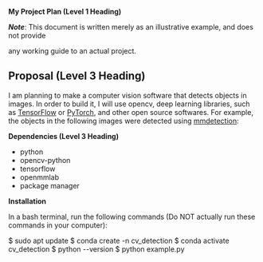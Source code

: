 **My Project Plan (Level 1 Heading)**

__*Note*__: This document is written merely as an illustrative example, and does not provide

any working guide to an actual project.

Proposal (Level 3 Heading)
---
I am planning to make a computer vision software that detects objects in images.
In order to build it, I will use opencv, deep learning libraries, such as [TensorFlow](https://www.tensorflow.org/?hl=ko)
or [PyTorch](https://pytorch.org/), and other open source softwares.
For example, the objects in the following images were detected using [mmdetection](https://github.com/open-mmlab/mmdetection):

**Dependencies (Level 3 Heading)**
  * python
  * opencv-python
  * tensorflow
  * openmmlab
  * package manager

**Installation**

In a bash terminal, run the following commands (Do NOT actually run these commands in your computer):

$ sudo apt update
$ conda create -n cv_detection
$ conda activate cv_detection
$ python --version
$ python example.py
